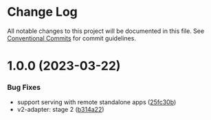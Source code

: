 # Change Log

All notable changes to this project will be documented in this file.
See [Conventional Commits](https://conventionalcommits.org) for commit guidelines.

# 1.0.0 (2023-03-22)

### Bug Fixes

- support serving with remote standalone apps ([25fc30b](https://github.com/easyops-cn/next-core/commit/25fc30b9c95248480c222a7e79cb682b1466b9aa))
- v2-adapter: stage 2 ([b314a22](https://github.com/easyops-cn/next-core/commit/b314a2296d18d0fa2e4cdf2338b2de9c78183139))
